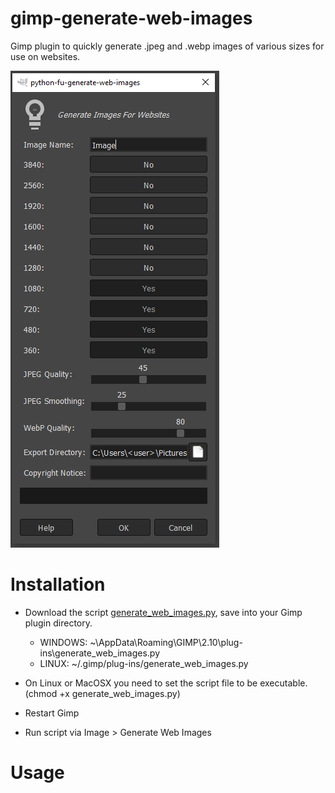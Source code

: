 # gimp-generate-web-images
Gimp plugin to quickly generate .jpeg and .webp images of various sizes for use on websites.

![Screenshot](https://github.com/GimleLarpes/gimp-generate-web-images/blob/main/screenshot.png?raw=true)

# Installation
- Download the script [generate_web_images.py](https://github.com/GimleLarpes/gimp-generate-web-images/blob/main/generate_web_images.py), save into your Gimp plugin directory. 
  - WINDOWS: ~\AppData\Roaming\GIMP\2.10\plug-ins\generate_web_images.py
  - LINUX: ~/.gimp/plug-ins/generate_web_images.py

- On Linux or MacOSX you need to set the script file to be executable. (chmod +x generate_web_images.py)
- Restart Gimp
- Run script via Image > Generate Web Images

# Usage
